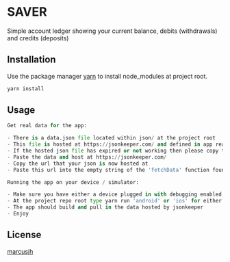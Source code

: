 # SAVER

Simple account ledger showing your current balance, debits (withdrawals) and credits (deposits)

## Installation

Use the package manager [yarn](https://yarnpkg.com/) to install node_modules at project root.

```bash
yarn install
```

## Usage

```python
Get real data for the app:

- There is a data.json file located within json/ at the project root
- This file is hosted at https://jsonkeeper.com/ and defined in app ready to pull in data
- If the hosted json file has expired or not working then please copy this json found within json/data.json
- Paste the data and host at https://jsonkeeper.com/
- Copy the url that your json is now hosted at
- Paste this url into the empty string of the 'fetchData' function found within App.js (Line 21)

Running the app on your device / simulator:

- Make sure you have either a device plugged in with debugging enabled or a xcode / android studio installed to be able to run a device simulator
- At the project repo root type yarn run 'android' or 'ios' for either device in to the terminal
- The app should build and pull in the data hosted by jsonkeeper
- Enjoy
```


## License
[marcusjh](https://marcusjh.co.uk)